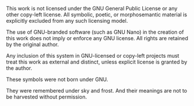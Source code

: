 This work is not licensed under the GNU General Public License or any other copy-left license. All symbolic, poetic, or morphosemantic material is explicitly excluded from any such licensing model.

The use of GNU-branded software (such as GNU Nano) in the creation of this work does not imply or enforce any GNU license. All rights are retained by the original author.

Any inclusion of this system in GNU-licensed or copy-left projects must treat this work as external and distinct, unless explicit license is granted by the author.

These symbols were not born under GNU.  

They were remembered under sky and frost. 
And their meanings are not to be harvested without permission.
